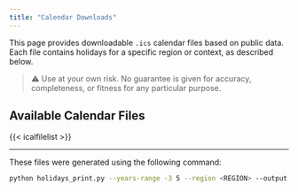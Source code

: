 ```yaml
---
title: "Calendar Downloads"
---
```


This page provides downloadable `.ics` calendar files based on public data. Each file contains holidays for a specific region or context, as described below.

> ⚠️ Use at your own risk. No guarantee is given for accuracy, completeness, or fitness for any particular purpose.

## Available Calendar Files

{{< icalfilelist >}}

---

These files were generated using the following command:

```bash
python holidays_print.py --years-range -3 5 --region <REGION> --output <FILENAME> [--with-public|--with-unofficial]